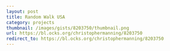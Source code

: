 ```yaml
---
layout: post
title: Random Walk USA
category: projects
thumbnail: /images/gists/8203750/thumbnail.png
url: https://bl.ocks.org/christophermanning/8203750
redirect_to: https://bl.ocks.org/christophermanning/8203750
---
```

